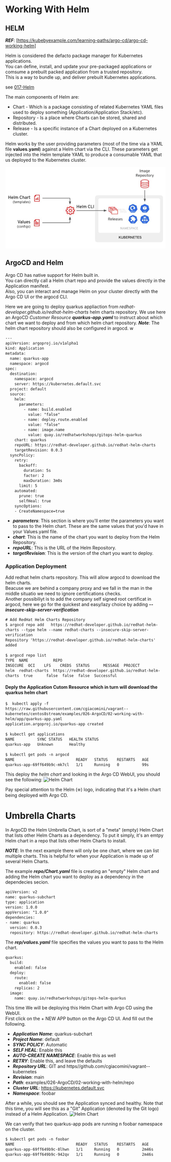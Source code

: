 # Working With Helm
## HELM
***REF***: [https://kubebyexample.com/learning-paths/argo-cd/argo-cd-working-helm]

Helm is considered the defacto package manager for Kubernetes applications.  
You can define, install, and update your pre-packaged applications or comsume a prebuilt packed application from a trusted repository.  
This is a way to bundle up, and deliver prebuilt Kubernetes applications.

see [017-Helm](../../017-Helm)

The main components of Helm are:

* Chart - Which is a package consisting of related Kubernetes YAML files used to deploy something (Application/Application Stack/etc).
* Repository - Is a place where Charts can be stored, shared and distributed.
* Release - Is a specific instance of a Chart deployed on a Kubernetes cluster.

Helm works by the user providing parameters (most of the time via a YAML file **values.yaml**) against a Helm chart via the CLI.
These parameters get injected into the Helm template YAML to produce a consumable YAML that us deployed to the Kubernetes cluster.

![Helm](../../../doc/argocdHelm1.JPG)

## ArgoCD and Helm
Argo CD has native support for Helm built in.  
You can directly call a Helm chart repo and provide the values directly in the Application manifest.  
Also, you can interact and manage Helm on your cluster directly with the Argo CD UI or the argocd CLI. 

Here we are going to deploy quarkus appliaction from *redhat-developer.github.io/redhat-helm-charts* helm charts repository.
We use here an ArgoCD *Customer Resource* ***quarkus-app.yaml*** to instruct about which chart we want to deploy and from which helm chart repository.
***Note***: The helm chart repository should also be configured in argocd. w

```
---
apiVersion: argoproj.io/v1alpha1
kind: Application
metadata:
  name: quarkus-app
  namespace: argocd
spec:
  destination:
    namespace: argocd
    server: https://kubernetes.default.svc
  project: default
  source:
    helm:
      parameters:
        - name: build.enabled
          value: "false"
        - name: deploy.route.enabled
          value: "false"
        - name: image.name
          value: quay.io/redhatworkshops/gitops-helm-quarkus
    chart: quarkus
    repoURL: https://redhat-developer.github.io/redhat-helm-charts
    targetRevision: 0.0.3
  syncPolicy:
    retry:
      backoff:
        duration: 5s
        factor: 2
        maxDuration: 3m0s
      limit: 5
    automated:
      prune: true
      selfHeal: true
    syncOptions:
    - CreateNamespace=true
```

+ ***parameters***: This section is where you'll enter the parameters you want to pass to the Helm chart. These are the same values that you'd have in your Values.yaml file.
+ ***chart***: This is the name of the chart you want to deploy from the Helm Repository.
+ ***repoURL***:  This is the URL of the Helm Repository.
+ ***targetRevision***: This is the version of the chart you want to deploy.

### Application Deployment

Add redhat helm charts repository. This will allow argocd to download the helm charts.   
Beacuse we are behind a company proxy and we fall in the man in the middle situatio we need to ignore certifications checks.  
Another possibiliyt is to add the company self signed root certificat in argocd, here we go for the quickest and easy/lazy choice by adding ***--insecure-skip-server-verification***

```
# Add RedHat Helm Charts Repository
$ argocd repo add   https://redhat-developer.github.io/redhat-helm-charts --type helm --name redhat-charts --insecure-skip-server-verification
Repository 'https://redhat-developer.github.io/redhat-helm-charts' added

$ argocd repo list
TYPE  NAME           REPO                                                   INSECURE  OCI    LFS    CREDS  STATUS      MESSAGE  PROJECT
helm  redhat-charts  https://redhat-developer.github.io/redhat-helm-charts  true      false  false  false  Successful
```

#### Deply the Application Cutom Resource which in turn will download the quarkus helm chart

```
$  kubectl apply -f https://raw.githubusercontent.com/cgiacomini/vagrant--kubernetes/centos8stream/examples/026-ArgoCD/02-working-with-helm/app/quarkus-app.yaml
application.argoproj.io/quarkus-app created

$ kubectl get applications
NAME          SYNC STATUS   HEALTH STATUS
quarkus-app   Unknown       Healthy

$ kubectl get pods -n argocd
NAME                           READY   STATUS    RESTARTS   AGE
quarkus-app-69ff649b9c-mk7cl   1/1     Running   0          99s

```
This deploy the *helm chart* and looking in the Argo CD WebUI, you should see the following:
![Helm Chart](../../../doc//doc/argocdHelm2.JPG)

Pay special attention to the Helm (⎈) logo, indicating that it's a Helm chart being deployed with Argo CD.

# Umbrella Charts

In ArgoCD the Helm Umbrella Chart, is sort of a "meta" (empty) Helm Chart that lists other Helm Charts as a dependency. 
To put it simply, it's an emtpy Helm chart in a repo that lists other Helm Charts to install.

***NOTE***: In the next example there will only be one chart, where we can list multiple charts. This is helpful for when your Application is made up of several Helm Charts.

The example ***repo/Chart.yaml*** file is creating an "empty" Helm chart and adding the Helm chart you want to deploy as a dependency in the dependecies secion.

```
apiVersion: v2
name: quarkus-subchart
type: application
version: 1.0.0
appVersion: "1.0.0"
dependencies:
- name: quarkus
  version: 0.0.3
  repository: https://redhat-developer.github.io/redhat-helm-charts

```
The ***rep/values.yaml*** file specifies the values you want to pass to the Helm chart.

```
quarkus:
  build:
    enabled: false
  deploy:
    route:
      enabled: false
    replicas: 2
  image:
    name: quay.io/redhatworkshops/gitops-helm-quarkus
```

This time We will be deploying this Helm Chart with Argo CD using the WebUI.  
First click on the + NEW APP button on the Argo CD UI. And fill out the following.

+ ***Application Name***: quarkus-subchart
+ ***Project Name***: default
+ ***SYNC POLICY***: Automatic
+ ***SELF HEAL***: Enable this
+ ***AUTO-CREATE NAMESPACE***: Enable this as well
+ ***RETRY***: Enable this, and leave the defaults
+ ***Repository URL***: GIT and https//github.com/cgiacomini/vagrant--kubernetes
+ ***Revision***: main
+ ***Path***: examples/026-ArgoCD/02-working-with-helm/repo
+ ***Cluster URL***: https://kubernetes.default.svc
+ ***Namespace***: foobar

After a while, you should see the Application synced and healthy.
Note that this time, you will see this as a "Git" Application (denoted by the Git logo) instead of a Helm Application.
![Helm Chart](../../../doc//doc/argocdHelm3.JPG)

We can verify that two quarkus-app pods are running n foobar namespace on the cluster.
```
$ kubectl get pods -n foobar
NAME                           READY   STATUS    RESTARTS   AGE
quarkus-app-69ff649b9c-8lhwn   1/1     Running   0          2m46s
quarkus-app-69ff649b9c-942qv   1/1     Running   0          2m46s
```

